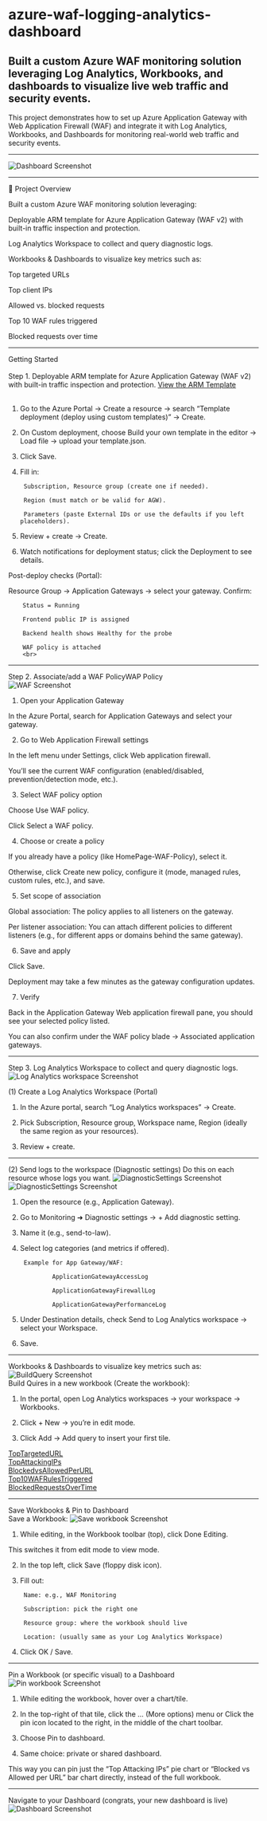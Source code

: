 # azure-waf-logging-analytics-dashboard
Built a custom Azure WAF monitoring solution leveraging Log Analytics, Workbooks, and dashboards to visualize live web traffic and security events.
---
This project demonstrates how to set up Azure Application Gateway with Web Application Firewall (WAF) and integrate it with Log Analytics, Workbooks, and Dashboards for monitoring real-world web traffic and security events.

---

![Dashboard Screenshot](MyDashboard.png)

---

🚀 Project Overview

Built a custom Azure WAF monitoring solution leveraging:

Deployable ARM template for Azure Application Gateway (WAF v2) with built-in traffic inspection and protection.

Log Analytics Workspace to collect and query diagnostic logs.

Workbooks & Dashboards to visualize key metrics such as:

Top targeted URLs

Top client IPs

Allowed vs. blocked requests

Top 10 WAF rules triggered

Blocked requests over time

---
Getting Started<br>
<br>
Step 1.
Deployable ARM template for Azure Application Gateway (WAF v2) with built-in traffic inspection and protection.
[View the ARM Template](azure-application-gateway-arm-template)
<br>
<br>
1. Go to the Azure Portal → Create a resource → search “Template deployment (deploy using custom templates)” → Create.

2. On Custom deployment, choose Build your own template in the editor → Load file → upload your template.json.

3. Click Save.

4. Fill in:

        Subscription, Resource group (create one if needed).

        Region (must match or be valid for AGW).

        Parameters (paste External IDs or use the defaults if you left placeholders).

5. Review + create → Create.

6. Watch notifications for deployment status; click the Deployment to see details.

Post-deploy checks (Portal):

  Resource Group → Application Gateways → select your gateway. Confirm:

        Status = Running

        Frontend public IP is assigned

        Backend health shows Healthy for the probe

        WAF policy is attached
        <br>
---
Step 2. Associate/add a WAF PolicyWAP Policy
<br>
![WAF Screenshot](WAFPolicy.png)
<br>
1. Open your Application Gateway

In the Azure Portal, search for Application Gateways and select your gateway.

2. Go to Web Application Firewall settings

In the left menu under Settings, click Web application firewall.

You’ll see the current WAF configuration (enabled/disabled, prevention/detection mode, etc.).

3. Select WAF policy option

Choose Use WAF policy.

Click Select a WAF policy.

4. Choose or create a policy

If you already have a policy (like HomePage-WAF-Policy), select it.

Otherwise, click Create new policy, configure it (mode, managed rules, custom rules, etc.), and save.

5. Set scope of association

Global association: The policy applies to all listeners on the gateway.

Per listener association: You can attach different policies to different listeners (e.g., for different apps or domains behind the same gateway).

6. Save and apply

Click Save.

Deployment may take a few minutes as the gateway configuration updates.

7. Verify

Back in the Application Gateway Web application firewall pane, you should see your selected policy listed.

You can also confirm under the WAF policy blade → Associated application gateways.

---
Step 3. Log Analytics Workspace to collect and query diagnostic logs.<br>
![Log Analytics workspace Screenshot](LogAnalyticsworkspace.png)<br>

(1) Create a Log Analytics Workspace (Portal)

1. In the Azure portal, search “Log Analytics workspaces” → Create.

2. Pick Subscription, Resource group, Workspace name, Region (ideally the same region as your resources).

3. Review + create.

---
   
(2) Send logs to the workspace (Diagnostic settings) Do this on each resource whose logs you want.
![DiagnosticSettings Screenshot](DiagnosticSettings1.png)<br>
![DiagnosticSettings Screenshot](DiagnosticSettings2.png)<br>

1. Open the resource (e.g., Application Gateway).

2. Go to Monitoring ➜ Diagnostic settings → + Add diagnostic setting.

3. Name it (e.g., send-to-law).

4. Select log categories (and metrics if offered).

        Example for App Gateway/WAF:

                ApplicationGatewayAccessLog

                ApplicationGatewayFirewallLog

                ApplicationGatewayPerformanceLog

5. Under Destination details, check Send to Log Analytics workspace → select your Workspace.

6. Save.

---
Workbooks & Dashboards to visualize key metrics such as:
![BuildQuery Screenshot](TopTargetedURLQuery1.png)<br>
Build Quires in a new workbook (Create the workbook):

1. In the portal, open Log Analytics workspaces → your workspace → Workbooks.

2. Click + New → you’re in edit mode.

3. Click Add → Add query to insert your first tile. <br>

[TopTargetedURL](TopTargetedURL.png)<br>
[TopAttackingIPs](TopAttackingIPs.png)<br>
[BlockedvsAllowedPerURL](BlockedvsAllowedPerURL.png)<br>
[Top10WAFRulesTriggered](Top10WAFRulesTriggered.png)<br>
[BlockedRequestsOverTime](BlockedRequestsOverTime.png)<br>

---
Save Workbooks & Pin to Dashboard<br>
Save a Workbook:
![Save workbook Screenshot](SaveWorkbook.png)<br>
1. While editing, in the Workbook toolbar (top), click Done Editing.

This switches it from edit mode to view mode.

2. In the top left, click Save (floppy disk icon).

3. Fill out:

        Name: e.g., WAF Monitoring

        Subscription: pick the right one

        Resource group: where the workbook should live

        Location: (usually same as your Log Analytics Workspace)

4. Click OK / Save.

---
Pin a Workbook (or specific visual) to a Dashboard
![Pin workbook Screenshot](Pinworkbookstodashboard.png)<br>
1. While editing the workbook, hover over a chart/tile.

2. In the top-right of that tile, click the … (More options) menu or Click the pin icon located to the right, in the middle of the chart toolbar.

3. Choose Pin to dashboard.

4. Same choice: private or shared dashboard.

This way you can pin just the “Top Attacking IPs” pie chart or “Blocked vs Allowed per URL” bar chart directly, instead of the full workbook.

---
Navigate to your Dashboard (congrats, your new dashboard is live)<br>
![Dashboard Screenshot](MyDashboard.png)

